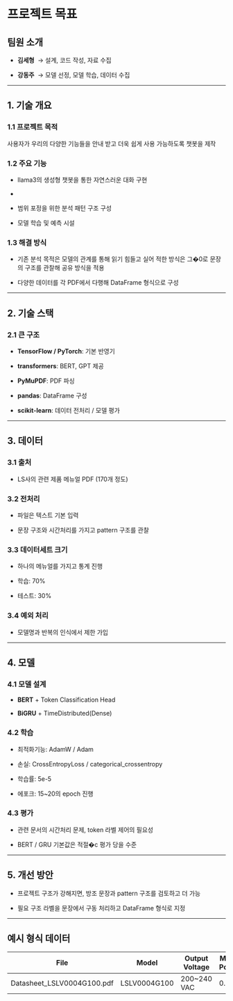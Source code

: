 # **프로젝트 목표**

  

## **팀원 소개**

- **김세형**  → 설계, 코드 작성, 자료 수집
    
- **강동주**  → 모델 선정, 모델 학습, 데이터 수집
    

---

## **1. 기술 개요**

  

### **1.1 프로젝트 목적**

  

사용자가 우리의 다양한 기능들을 안내 받고 더욱 쉽게 사용 가능하도록 챗봇을 제작

  

### **1.2 주요 기능**

- llama3의 생성형 챗봇을 통한 자연스러운 대화 구현
    
- 
    
- 범위 포정을 위한 분석 패턴 구조 구성
    
- 모델 학습 및 예측 시설
    

  

### **1.3 해결 방식**

- 기존 분석 목적은 모델의 관계를 통해 읽기 힘들고 실어 적한 방식은 그�0로 문장의 구조를 관찰해 공유 방식을 적용
    
- 다양한 데이터를 각 PDF에서 다행해 DataFrame 형식으로 구성
    

---

## **2. 기술 스택**

  

### **2.1 큰 구조**

- **TensorFlow / PyTorch**: 기본 반영기
    
- **transformers**: BERT, GPT 제공
    
- **PyMuPDF**: PDF 파싱
    
- **pandas**: DataFrame 구성
    
- **scikit-learn**: 데이터 전처리 / 모델 평가
    

---

## **3. 데이터**

  

### **3.1 출처**

- LS사의 관련 제품 메뉴얼 PDF (170개 정도)
    

  

### **3.2 전처리**

- 파일은 텍스트 기본 입력
    
- 문장 구조와 시간처리를 가지고 pattern 구조를 관찰
    

  

### **3.3 데이터세트 크기**

- 하나의 메뉴얼를 가지고 통계 진행
    
- 학습: 70%
    
- 테스트: 30%
    

  

### **3.4 예외 처리**

- 모델명과 반복의 인식에서 제한 가입
    

---

## **4. 모델**

  

### **4.1 모델 설계**

- **BERT** + Token Classification Head
    
- **BiGRU** + TimeDistributed(Dense)
    

  

### **4.2 학습**

- 최적화기능: AdamW / Adam
    
- 손실: CrossEntropyLoss / categorical_crossentropy
    
- 학습률: 5e-5
    
- 에포크: 15~20의 epoch 진행
    

  

### **4.3 평가**

- 관련 문서의 시간처리 문제, token 라벨 제어의 필요성
    
- BERT / GRU 기본값은 적절�c 평가 당을 수준
    

---

## **5. 개선 방안**

- 프로젝트 구조가 강해지면, 방조 문장과 pattern 구조를 검토하고 더 가능
    
- 필요 구조 라벨을 문장에서 구동 처리하고 DataFrame 형식로 지정
    

---

## **예시 형식 데이터**

|**File**|**Model**|**Output Voltage**|**Motor Power**|**Output Current**|
|---|---|---|---|---|
|Datasheet_LSLV0004G100.pdf|LSLV0004G100|200~240 VAC|0.5 hp|2.5 A|